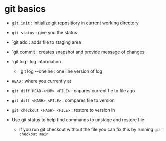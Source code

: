 # git basics

- `git init` : initialize git repositiory in current working directory
- `git status` : give you the status
- `git add : adds file to staging area
- `git commit : creates snapshot and provide message of changes

- `git log : log information
	- `git log --oneine : one line version of log

- `HEAD` : where you currently at
- `git diff HEAD~<NUM> <FILE>` : capares current fie to file <NUM> ago
- `git diff <HASH> <FILE>` : compares file to <HASH> version

- `git checkout <HASH> <FILE>` : restore <FILE> to version in <HASH>
- Use git status to help find commands to unstage and restore file
   - if you run git checkout without the file you can fix this by running `git checkout main`

